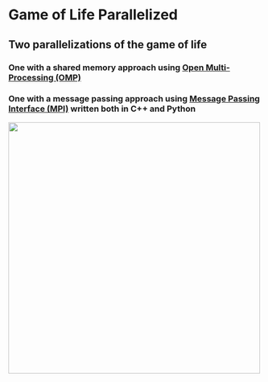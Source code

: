 # Game of Life Parallelized 

## Two parallelizations of the game of life 

### One with a shared memory approach using [Open Multi-Processing (OMP)](https://www.openmp.org/)
### One with a message passing approach using [Message Passing Interface (MPI)](https://www.mcs.anl.gov/research/projects/mpi/) written both in C++ and Python 


<img src="https://media.giphy.com/media/Y3Y7AHKxr8ccP2Difm/giphy.gif" width="500" height="500" />

